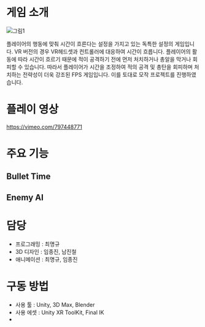 # 게임 소개
  ![그림1](https://github.com/choi-m-09/SUPERHOT/assets/80871047/4497254e-ca70-4777-8282-4801066262e3)

플레이어의 행동에 맞춰 시간이 흐른다는 설정을 가지고 있는 독특한 설정의 게임입니다. VR 버전의 경우 VR헤드셋과 컨트롤러에 대응하여 시간이 흐릅니다. 플레이어의 활동에 따라 시간이 흐르기 때문에 적이 공격하기 전에 먼저 처치하거나 총알을 막거나 회피할 수 있습니다. 따라서 플레이어가 시간을 조정하여 적의 공격 및 총탄을 회피하며 처치하는 전략성이 더욱 강조된 FPS 게임입니다. 이를 토대로 모작 프로젝트를 진행하였습니다.
# 플레이 영상
https://vimeo.com/797448771
# 주요 기능
## Bullet Time

## Enemy AI

# 담당
+ 프로그래밍 : 최명규
+ 3D 디자인 : 임종진, 남진철
+ 애니메이션 : 최명규, 임종진

# 구동 방법
+ 사용 툴 : Unity, 3D Max, Blender 
+ 사용 에셋 : Unity XR ToolKit, Final IK
+ 
